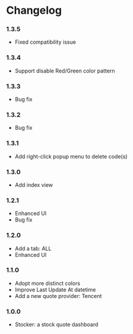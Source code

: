 # Changelog

### 1.3.5

- Fixed compatibility issue

### 1.3.4

- Support disable Red/Green color pattern

### 1.3.3

- Bug fix

### 1.3.2

- Bug fix

### 1.3.1

- Add right-click popup menu to delete code(s)

### 1.3.0

- Add index view

### 1.2.1

- Enhanced UI
- Bug fix

### 1.2.0

- Add a tab: ALL
- Enhanced UI

### 1.1.0

- Adopt more distinct colors
- Improve Last Update At datetime
- Add a new quote provider: Tencent

### 1.0.0

- Stocker: a stock quote dashboard